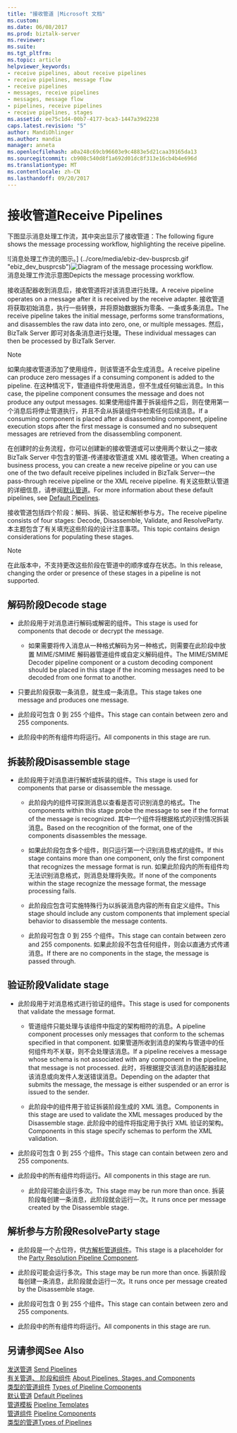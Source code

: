 ```yaml
---
title: "接收管道 |Microsoft 文档"
ms.custom: 
ms.date: 06/08/2017
ms.prod: biztalk-server
ms.reviewer: 
ms.suite: 
ms.tgt_pltfrm: 
ms.topic: article
helpviewer_keywords:
- receive pipelines, about receive pipelines
- receive pipelines, message flow
- receive pipelines
- messages, receive pipelines
- messages, message flow
- pipelines, receive pipelines
- receive pipelines, stages
ms.assetid: ee75c1d4-00b7-4177-bca3-1447a39d2238
caps.latest.revision: "5"
author: MandiOhlinger
ms.author: mandia
manager: anneta
ms.openlocfilehash: a0a248c69cb96603e9c4883e5d21caa39165da13
ms.sourcegitcommit: cb908c540d8f1a692d01dc8f313e16cb4b4e696d
ms.translationtype: MT
ms.contentlocale: zh-CN
ms.lasthandoff: 09/20/2017
---
```

# <a name="receive-pipelines"></a><span data-ttu-id="5f61b-102">接收管道</span><span class="sxs-lookup"><span data-stu-id="5f61b-102">Receive Pipelines</span></span>
<span data-ttu-id="5f61b-103">下图显示消息处理工作流，其中突出显示了接收管道：</span><span class="sxs-lookup"><span data-stu-id="5f61b-103">The following figure shows the message processing workflow, highlighting the receive pipeline.</span></span>  
  
 <span data-ttu-id="5f61b-104">![消息处理工作流的图示。] (../core/media/ebiz-dev-busprcsb.gif "ebiz_dev_busprcsb")</span><span class="sxs-lookup"><span data-stu-id="5f61b-104">![Diagram of the message processing workflow.](../core/media/ebiz-dev-busprcsb.gif "ebiz_dev_busprcsb")</span></span>  
<span data-ttu-id="5f61b-105">消息处理工作流示意图</span><span class="sxs-lookup"><span data-stu-id="5f61b-105">Depicts the message processing workflow.</span></span>  
  
 <span data-ttu-id="5f61b-106">接收适配器收到消息后，接收管道将对该消息进行处理。</span><span class="sxs-lookup"><span data-stu-id="5f61b-106">A receive pipeline operates on a message after it is received by the receive adapter.</span></span> <span data-ttu-id="5f61b-107">接收管道将获取初始消息，执行一些转换，并将原始数据拆为零条、一条或多条消息。</span><span class="sxs-lookup"><span data-stu-id="5f61b-107">The receive pipeline takes the initial message, performs some transformations, and disassembles the raw data into zero, one, or multiple messages.</span></span> <span data-ttu-id="5f61b-108">然后，BizTalk Server 即可对各条消息进行处理。</span><span class="sxs-lookup"><span data-stu-id="5f61b-108">These individual messages can then be processed by BizTalk Server.</span></span>  
  
> [!NOTE]
>  <span data-ttu-id="5f61b-109">如果向接收管道添加了使用组件，则该管道不会生成消息。</span><span class="sxs-lookup"><span data-stu-id="5f61b-109">A receive pipeline can produce zero messages if a consuming component is added to the pipeline.</span></span> <span data-ttu-id="5f61b-110">在这种情况下，管道组件将使用消息，但不生成任何输出消息。</span><span class="sxs-lookup"><span data-stu-id="5f61b-110">In this case, the pipeline component consumes the message and does not produce any output messages.</span></span> <span data-ttu-id="5f61b-111">如果使用组件置于拆装组件之后，则在使用第一个消息后将停止管道执行，并且不会从拆装组件中检索任何后续消息。</span><span class="sxs-lookup"><span data-stu-id="5f61b-111">If a consuming component is placed after a disassembling component, pipeline execution stops after the first message is consumed and no subsequent messages are retrieved from the disassembling component.</span></span>  
  
 <span data-ttu-id="5f61b-112">在创建时的业务流程，你可以创建新的接收管道或可以使用两个默认之一接收 BizTalk Server 中包含的管道-传递接收管道或 XML 接收管道。</span><span class="sxs-lookup"><span data-stu-id="5f61b-112">When creating a business process, you can create a new receive pipeline or you can use one of the two default receive pipelines included in BizTalk Server—the pass-through receive pipeline or the XML receive pipeline.</span></span> <span data-ttu-id="5f61b-113">有关这些默认管道的详细信息，请参阅[默认管道](../core/default-pipelines.md)。</span><span class="sxs-lookup"><span data-stu-id="5f61b-113">For more information about these default pipelines, see [Default Pipelines](../core/default-pipelines.md).</span></span>  
  
 <span data-ttu-id="5f61b-114">接收管道包括四个阶段：解码、拆装、验证和解析参与方。</span><span class="sxs-lookup"><span data-stu-id="5f61b-114">The receive pipeline consists of four stages: Decode, Disassemble, Validate, and ResolveParty.</span></span> <span data-ttu-id="5f61b-115">本主题包含了有关填充这些阶段的设计注意事项。</span><span class="sxs-lookup"><span data-stu-id="5f61b-115">This topic contains design considerations for populating these stages.</span></span>  
  
> [!NOTE]
>  <span data-ttu-id="5f61b-116">在此版本中，不支持更改这些阶段在管道中的顺序或存在状态。</span><span class="sxs-lookup"><span data-stu-id="5f61b-116">In this release, changing the order or presence of these stages in a pipeline is not supported.</span></span>  
  
## <a name="decode-stage"></a><span data-ttu-id="5f61b-117">解码阶段</span><span class="sxs-lookup"><span data-stu-id="5f61b-117">Decode stage</span></span>  
  
-   <span data-ttu-id="5f61b-118">此阶段用于对消息进行解码或解密的组件。</span><span class="sxs-lookup"><span data-stu-id="5f61b-118">This stage is used for components that decode or decrypt the message.</span></span>  
  
    -   <span data-ttu-id="5f61b-119">如果需要将传入消息从一种格式解码为另一种格式，则需要在此阶段中放置 MIME/SMIME 解码器管道组件或自定义解码组件。</span><span class="sxs-lookup"><span data-stu-id="5f61b-119">The MIME/SMIME Decoder pipeline component or a custom decoding component should be placed in this stage if the incoming messages need to be decoded from one format to another.</span></span>  
  
-   <span data-ttu-id="5f61b-120">只要此阶段获取一条消息，就生成一条消息。</span><span class="sxs-lookup"><span data-stu-id="5f61b-120">This stage takes one message and produces one message.</span></span>  
  
-   <span data-ttu-id="5f61b-121">此阶段可包含 0 到 255 个组件。</span><span class="sxs-lookup"><span data-stu-id="5f61b-121">This stage can contain between zero and 255 components.</span></span>  
  
-   <span data-ttu-id="5f61b-122">此阶段中的所有组件均将运行。</span><span class="sxs-lookup"><span data-stu-id="5f61b-122">All components in this stage are run.</span></span>  
  
## <a name="disassemble-stage"></a><span data-ttu-id="5f61b-123">拆装阶段</span><span class="sxs-lookup"><span data-stu-id="5f61b-123">Disassemble stage</span></span>  
  
-   <span data-ttu-id="5f61b-124">此阶段用于对消息进行解析或拆装的组件。</span><span class="sxs-lookup"><span data-stu-id="5f61b-124">This stage is used for components that parse or disassemble the message.</span></span>  
  
    -   <span data-ttu-id="5f61b-125">此阶段内的组件可探测消息以查看是否可识别消息的格式。</span><span class="sxs-lookup"><span data-stu-id="5f61b-125">The components within this stage probe the message to see if the format of the message is recognized.</span></span> <span data-ttu-id="5f61b-126">其中一个组件将根据格式的识别情况拆装消息。</span><span class="sxs-lookup"><span data-stu-id="5f61b-126">Based on the recognition of the format, one of the components disassembles the message.</span></span>  
  
    -   <span data-ttu-id="5f61b-127">如果此阶段包含多个组件，则只运行第一个识别消息格式的组件。</span><span class="sxs-lookup"><span data-stu-id="5f61b-127">If this stage contains more than one component, only the first component that recognizes the message format is run.</span></span> <span data-ttu-id="5f61b-128">如果此阶段内的所有组件均无法识别消息格式，则消息处理将失败。</span><span class="sxs-lookup"><span data-stu-id="5f61b-128">If none of the components within the stage recognize the message format, the message processing fails.</span></span>  
  
    -   <span data-ttu-id="5f61b-129">此阶段应包含可实施特殊行为以拆装消息内容的所有自定义组件。</span><span class="sxs-lookup"><span data-stu-id="5f61b-129">This stage should include any custom components that implement special behavior to disassemble the message contents.</span></span>  
  
    -   <span data-ttu-id="5f61b-130">此阶段可包含 0 到 255 个组件。</span><span class="sxs-lookup"><span data-stu-id="5f61b-130">This stage can contain between zero and 255 components.</span></span> <span data-ttu-id="5f61b-131">如果此阶段不包含任何组件，则会以直通方式传递消息。</span><span class="sxs-lookup"><span data-stu-id="5f61b-131">If there are no components in the stage, the message is passed through.</span></span>  
  
## <a name="validate-stage"></a><span data-ttu-id="5f61b-132">验证阶段</span><span class="sxs-lookup"><span data-stu-id="5f61b-132">Validate stage</span></span>  
  
-   <span data-ttu-id="5f61b-133">此阶段用于对消息格式进行验证的组件。</span><span class="sxs-lookup"><span data-stu-id="5f61b-133">This stage is used for components that validate the message format.</span></span>  
  
    -   <span data-ttu-id="5f61b-134">管道组件只能处理与该组件中指定的架构相符的消息。</span><span class="sxs-lookup"><span data-stu-id="5f61b-134">A pipeline component processes only messages that conform to the schemas specified in that component.</span></span> <span data-ttu-id="5f61b-135">如果管道所收到消息的架构与管道中的任何组件均不关联，则不会处理该消息。</span><span class="sxs-lookup"><span data-stu-id="5f61b-135">If a pipeline receives a message whose schema is not associated with any component in the pipeline, that message is not processed.</span></span> <span data-ttu-id="5f61b-136">此时，将根据提交该消息的适配器挂起该消息或向发件人发送错误消息。</span><span class="sxs-lookup"><span data-stu-id="5f61b-136">Depending on the adapter that submits the message, the message is either suspended or an error is issued to the sender.</span></span>  
  
    -   <span data-ttu-id="5f61b-137">此阶段中的组件用于验证拆装阶段生成的 XML 消息。</span><span class="sxs-lookup"><span data-stu-id="5f61b-137">Components in this stage are used to validate the XML messages produced by the Disassemble stage.</span></span> <span data-ttu-id="5f61b-138">此阶段中的组件将指定用于执行 XML 验证的架构。</span><span class="sxs-lookup"><span data-stu-id="5f61b-138">Components in this stage specify schemas to perform the XML validation.</span></span>  
  
-   <span data-ttu-id="5f61b-139">此阶段可包含 0 到 255 个组件。</span><span class="sxs-lookup"><span data-stu-id="5f61b-139">This stage can contain between zero and 255 components.</span></span>  
  
-   <span data-ttu-id="5f61b-140">此阶段中的所有组件均将运行。</span><span class="sxs-lookup"><span data-stu-id="5f61b-140">All components in this stage are run.</span></span>  
  
    -   <span data-ttu-id="5f61b-141">此阶段可能会运行多次。</span><span class="sxs-lookup"><span data-stu-id="5f61b-141">This stage may be run more than once.</span></span> <span data-ttu-id="5f61b-142">拆装阶段每创建一条消息，此阶段就会运行一次。</span><span class="sxs-lookup"><span data-stu-id="5f61b-142">It runs once per message created by the Disassemble stage.</span></span>  
  
## <a name="resolveparty-stage"></a><span data-ttu-id="5f61b-143">解析参与方阶段</span><span class="sxs-lookup"><span data-stu-id="5f61b-143">ResolveParty stage</span></span>  
  
-   <span data-ttu-id="5f61b-144">此阶段是一个占位符，供[方解析管道组件](../core/party-resolution-pipeline-component.md)。</span><span class="sxs-lookup"><span data-stu-id="5f61b-144">This stage is a placeholder for the [Party Resolution Pipeline Component](../core/party-resolution-pipeline-component.md).</span></span>  
  
-   <span data-ttu-id="5f61b-145">此阶段可能会运行多次。</span><span class="sxs-lookup"><span data-stu-id="5f61b-145">This stage may be run more than once.</span></span> <span data-ttu-id="5f61b-146">拆装阶段每创建一条消息，此阶段就会运行一次。</span><span class="sxs-lookup"><span data-stu-id="5f61b-146">It runs once per message created by the Disassemble stage.</span></span>  
  
-   <span data-ttu-id="5f61b-147">此阶段可包含 0 到 255 个组件。</span><span class="sxs-lookup"><span data-stu-id="5f61b-147">This stage can contain between zero and 255 components.</span></span>  
  
-   <span data-ttu-id="5f61b-148">此阶段中的所有组件均将运行。</span><span class="sxs-lookup"><span data-stu-id="5f61b-148">All components in this stage are run.</span></span>  
  
## <a name="see-also"></a><span data-ttu-id="5f61b-149">另请参阅</span><span class="sxs-lookup"><span data-stu-id="5f61b-149">See Also</span></span>  
 <span data-ttu-id="5f61b-150">[发送管道](../core/send-pipelines.md) </span><span class="sxs-lookup"><span data-stu-id="5f61b-150">[Send Pipelines](../core/send-pipelines.md) </span></span>  
 <span data-ttu-id="5f61b-151">[有关管道、 阶段和组件](../core/about-pipelines-stages-and-components.md) </span><span class="sxs-lookup"><span data-stu-id="5f61b-151">[About Pipelines, Stages, and Components](../core/about-pipelines-stages-and-components.md) </span></span>  
 <span data-ttu-id="5f61b-152">[类型的管道组件](../core/types-of-pipeline-components.md) </span><span class="sxs-lookup"><span data-stu-id="5f61b-152">[Types of Pipeline Components](../core/types-of-pipeline-components.md) </span></span>  
 <span data-ttu-id="5f61b-153">[默认管道](../core/default-pipelines.md) </span><span class="sxs-lookup"><span data-stu-id="5f61b-153">[Default Pipelines](../core/default-pipelines.md) </span></span>  
 <span data-ttu-id="5f61b-154">[管道模板](../core/pipeline-templates.md) </span><span class="sxs-lookup"><span data-stu-id="5f61b-154">[Pipeline Templates](../core/pipeline-templates.md) </span></span>  
 <span data-ttu-id="5f61b-155">[管道组件](../core/pipeline-components.md) </span><span class="sxs-lookup"><span data-stu-id="5f61b-155">[Pipeline Components](../core/pipeline-components.md) </span></span>  
 [<span data-ttu-id="5f61b-156">类型的管道</span><span class="sxs-lookup"><span data-stu-id="5f61b-156">Types of Pipelines</span></span>](../core/types-of-pipelines.md)